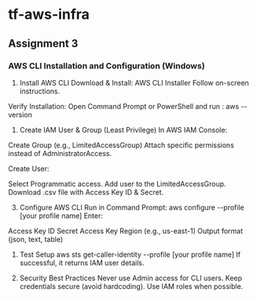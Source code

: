 # tf-aws-infra

## Assignment 3

### AWS CLI Installation and Configuration (Windows)
1. Install AWS CLI
Download & Install:
AWS CLI Installer
Follow on-screen instructions.

Verify Installation:
Open Command Prompt or PowerShell and run : aws --version
1. Create IAM User & Group (Least Privilege)
In AWS IAM Console:

Create Group (e.g., LimitedAccessGroup)
Attach specific permissions instead of AdministratorAccess.

Create User:

Select Programmatic access.
Add user to the LimitedAccessGroup.
Download .csv file with Access Key ID & Secret.

3. Configure AWS CLI
Run in Command Prompt: aws configure --profile [your profile name]
Enter:

Access Key ID
Secret Access Key
Region (e.g., us-east-1)
Output format (json, text, table)
1. Test Setup
aws sts get-caller-identity --profile [your profile name]
If successful, it returns IAM user details.

1. Security Best Practices
Never use Admin access for CLI users.
Keep credentials secure (avoid hardcoding).
Use IAM roles when possible.